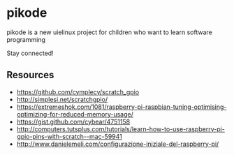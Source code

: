 pikode
======
pikode is a new uielinux project for children who want to learn software programming

Stay connected!


Resources
---
* https://github.com/cymplecy/scratch_gpio
* http://simplesi.net/scratchgpio/
* https://extremeshok.com/1081/raspberry-pi-raspbian-tuning-optimising-optimizing-for-reduced-memory-usage/
* https://gist.github.com/cybear/4751158
* http://computers.tutsplus.com/tutorials/learn-how-to-use-raspberry-pi-gpio-pins-with-scratch--mac-59941
* http://www.danielemeli.com/configurazione-iniziale-del-raspberry-pi/

